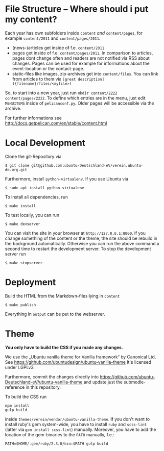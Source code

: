 # File Structure – Where should i put my content?

Each year has own subfolders inside `content` *and* `content/pages`,
for example `content/2011` and `content/pages/2011`.

 * (news-)articles get inside of f.e. `content/2011`
 * pages get inside of f.e. `content/pages/2011`. In comparison to
 articles, pages dont change often and readers are not notified via RSS
 about changes. Pages can be used for example for informations about
 the event-location or the contact-page.
 * static-files like images, zip-archives get into `content/files`. You can link
 from articles to them via `[great description]({filename}/files/<myfile>)`

So, to start into a new year, just run `mkdir content/2222
content/pages/2222`. To define which entries are in the menu, just edit
`MENUITEMS` inside of `pelicanconf.py`. Older pages will be accessible
via the archive.

For further informations see
<http://docs.getpelican.com/en/stable/content.html>

# Local Development

Clone the git-Repository via

    $ git clone git@github.com:ubuntu-Deutschland-eV/verein.ubuntu-de.org.git

Furthermore, install `python-virtualenv`. If you use Ubuntu via

    $ sudo apt install python-virtualenv

To install all dependencies, run

    $ make install

To test locally, you can run

    $ make devserver

You can visit the site in your browser at `http://127.0.0.1:8000`. If you change
something of the content or the theme, the site should be rebuild in the background
automatically. Otherwise you can run the above command a second time to
restart the development server. To stop the development server run

    $ make stopserver

# Deployment

Build the HTML from the Markdown-files lying in `content`

    $ make publish

Everything in `output` can be put to the webserver.

# Theme

**You only have to build the CSS if you made any changes.**

We use the „Ubuntu vanilla theme for Vanilla framework“ by Canonical Ltd.
See https://github.com/ubuntudesign/ubuntu-vanilla-theme
It's licensed under LGPLv3.

Furthermore, commit the changes directly into
https://github.com/ubuntu-Deutschland-eV/ubuntu-vanilla-theme and
update just the submodle-reference in this repository.

To build the CSS run

    npm install
    gulp build

inside `themes/verein/vendor/ubuntu-vanilla-theme`. If you don't want
to install ruby's gem system-wide, you have to install `ruby` and `scss-lint`
(latter via `gem install scss-lint`) manually. Moreover, you have to add the
location of the gem-binaries to the `PATH` manually, f.e.:

    PATH=$HOME/.gem/ruby/2.3.0/bin:$PATH gulp build
